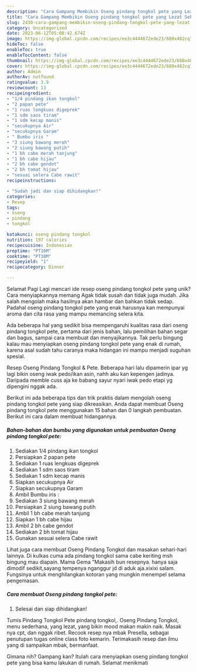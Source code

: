 ```yaml
---
description: "Cara Gampang Membikin Oseng pindang tongkol pete yang Lezat Sekali, Mengugah Selera"
title: "Cara Gampang Membikin Oseng pindang tongkol pete yang Lezat Sekali, Mengugah Selera"
slug: 2430-cara-gampang-membikin-oseng-pindang-tongkol-pete-yang-lezat-sekali-mengugah-selera
category: Uncategorized
date: 2023-06-12T05:08:42.674Z
image: https://img-global.cpcdn.com/recipes/ee3c4444672ede23/680x482cq70/oseng-pindang-tongkol-pete-foto-resep-utama.jpg
hideToc: false
enableToc: true
enableTocContent: false
thumbnail: https://img-global.cpcdn.com/recipes/ee3c4444672ede23/680x482cq70/oseng-pindang-tongkol-pete-foto-resep-utama.jpg
cover: https://img-global.cpcdn.com/recipes/ee3c4444672ede23/680x482cq70/oseng-pindang-tongkol-pete-foto-resep-utama.jpg
author: Admin
authorAv: notfound
ratingvalue: 3.9
reviewcount: 13
recipeingredient:
- "1/4 pindang ikan tongkol"
- "2 papan pete"
- "1 ruas lengkuas digeprek"
- "1 sdm saos tiram"
- "1 sdm kecap manis"
- "secukupnya Air"
- "secukupnya Garam"
- " Bumbu iris "
- "3 siung bawang merah"
- "2 siung bawang putih"
- "1 bh cabe merah tanjung"
- "1 bh cabe hijau"
- "2 bh cabe gendot"
- "2 bh tomat hijau"
- "sesuai selera Cabe rawit"
recipeinstructions:

- "Sudah jadi dan siap dihidangkan!"
categories:
- Resep
tags:
- oseng
- pindang
- tongkol

katakunci: oseng pindang tongkol 
nutrition: 197 calories
recipecuisine: Indonesian
preptime: "PT16M"
cooktime: "PT38M"
recipeyield: "1"
recipecategory: Dinner

---
```



Selamat Pagi Lagi mencari ide resep oseng pindang tongkol pete yang unik? Cara menyiapkannya memang Agak tidak susah dan tidak juga mudah. Jika salah mengolah maka hasilnya akan hambar dan bahkan tidak sedap. Padahal oseng pindang tongkol pete yang enak harusnya kan mempunyai aroma dan cita rasa yang mampu memancing selera kita.


Ada beberapa hal yang sedikit bisa mempengaruhi kualitas rasa dari oseng pindang tongkol pete, pertama dari jenis bahan, lalu pemilihan bahan segar dan bagus, sampai cara membuat dan menyajikannya. Tak perlu bingung kalau mau menyiapkan oseng pindang tongkol pete yang enak di rumah, karena asal sudah tahu caranya maka hidangan ini mampu menjadi suguhan spesial.

Resep Oseng Pindang Tongkol &amp; Pete. Beberapa hari lalu dipamerin ipar yg lagi bikin oseng iwak pedo/ikan asin, nahh aku kan kepengen jadinya. Daripada memble cuss aja ke babang sayur nyari iwak pedo etapi yg dipengini nggak ada.


Berikut ini ada beberapa tips dan trik praktis dalam mengolah oseng pindang tongkol pete yang siap dikreasikan. Anda dapat membuat Oseng pindang tongkol pete menggunakan 15 bahan dan 0 langkah pembuatan. Berikut ini cara dalam membuat hidangannya.

<!--inarticleads1-->

##### Bahan-bahan dan bumbu yang digunakan untuk pembuatan Oseng pindang tongkol pete:

1. Sediakan 1/4 pindang ikan tongkol
1. Persiapkan 2 papan pete
1. Sediakan 1 ruas lengkuas digeprek
1. Sediakan 1 sdm saos tiram
1. Sediakan 1 sdm kecap manis
1. Siapkan secukupnya Air
1. Siapkan secukupnya Garam
1. Ambil  Bumbu iris :
1. Sediakan 3 siung bawang merah
1. Persiapkan 2 siung bawang putih
1. Ambil 1 bh cabe merah tanjung
1. Siapkan 1 bh cabe hijau
1. Ambil 2 bh cabe gendot
1. Sediakan 2 bh tomat hijau
1. Gunakan sesuai selera Cabe rawit


Lihat juga cara membuat Oseng Pindang Tongkol dan masakan sehari-hari lainnya. Di kulkas cuma ada pindang tongkol sama cabe keriting msh bingung mau diapain. Mama Gema &#34;Makasih bun resepnya. hanya saja dimodif sedikit,sayang tempenya nganggur jd di aduk aja.xixixi salam. Fungsinya untuk menghilangkan kotoran yang mungkin menempel selama pengemasan. 

<!--inarticleads2-->

##### Cara membuat Oseng pindang tongkol pete:


1. Selesai dan siap dihidangkan!

Tumis Pindang Tongkol Pete pindang tongkol,. Oseng Pindang Tongkol, menu sederhana, yang lezat, yang bikin mood makan makin naik. Masak nya cpt, dan nggak ribet. Recook resep nya mbak Presella, sebagai penutupan tugas online class foto kemarin. Terimakasih resep dan ilmu yang di sampaikan mbak, bermanfaat. 

Gimana nih? Gampang kan? Itulah cara menyiapkan oseng pindang tongkol pete yang bisa kamu lakukan di rumah. Selamat menikmati
